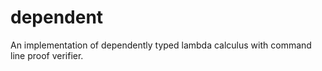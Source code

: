 # dependent

An implementation of dependently typed lambda calculus with command line proof verifier.

